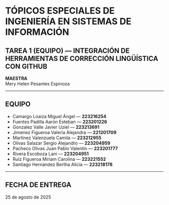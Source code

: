 # TÓPICOS ESPECIALES DE INGENIERÍA EN SISTEMAS DE INFORMACIÓN

## TAREA 1 (EQUIPO) — INTEGRACIÓN DE HERRAMIENTAS DE CORRECCIÓN LINGÜÍSTICA CON GITHUB

**MAESTRA**  
Mery Helen Pesantes Espinoza  

---

## EQUIPO

- Camargo Loaiza Miguel Ángel — **223216254**  
- Fuentes Padilla Aarón Esteban — **223201226**  
- Gonzalez Valle Javier Uziel — **223213691**  
- Jimenez Figueroa Valeria Alejandra — **221201709**  
- Martínez Valenzuela Camila — **223212955**  
- Olivas Salazar Sergio Alejandro — **223204959**  
- Pacheco Olivas Juan Pablo Valentín — **223201777**  
- Rivera Escoboza Lani — **223204951**  
- Ruíz Figueroa Miriam Carolina — **223221552**
- Santiago Hernández Bertha Alicia — **223218178**

---

## FECHA DE ENTREGA
25 de agosto de 2025
